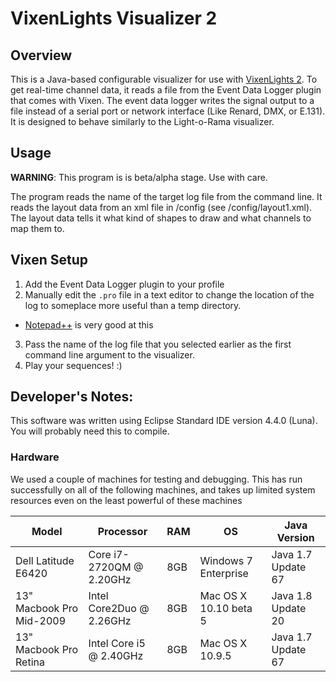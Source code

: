 VixenLights Visualizer 2
========================

Overview
--------

This is a Java-based configurable visualizer for use with
[VixenLights 2](http://www.vixenlights.com/downloads/vixen-2-downloads/).
To get real-time channel data, it reads a file from the Event Data Logger plugin that
comes with Vixen. The event data logger writes the signal output to a file instead of a
serial port or network interface (Like Renard, DMX, or E.131).
It is designed to behave similarly to the Light-o-Rama visualizer.

Usage
-----

**WARNING**: This program is is beta/alpha stage.  Use with care.

The program reads the name of the target log file from the command line.
It reads the layout data from an xml file in /config (see /config/layout1.xml).
The layout data tells it what kind of shapes to draw and what channels to map them to.

Vixen Setup
-----------

1. Add the Event Data Logger plugin to your profile
2. Manually edit the `.pro` file in a text editor to change the location of the log to
someplace more useful than a temp directory.
  - [Notepad++](http://notepad-plus-plus.org/) is very good at this
3. Pass the name of the log file that you selected earlier as the first command line
argument to the visualizer.
4. Play your sequences! :)

Developer's Notes:
------------------

This software was written using Eclipse Standard IDE version 4.4.0 (Luna).  You will
probably need this to compile.

### Hardware

We used a couple of machines for testing and debugging. This has run successfully on all
of the following machines, and takes up limited system resources even on the least
powerful of these machines


| Model                     | Processor               | RAM | OS                    | Java Version        |
| ------------------------- | ----------------------- | --- | --------------------- | ------------------  |
| Dell Latitude E6420       | Core i7-2720QM @ 2.20GHz| 8GB | Windows 7 Enterprise  | Java 1.7 Update 67  |
| 13" Macbook Pro Mid-2009  | Intel Core2Duo @ 2.26GHz| 8GB | Mac OS X 10.10 beta 5 | Java 1.8 Update 20  |
| 13" Macbook Pro Retina    | Intel Core i5 @ 2.40GHz | 8GB | Mac OS X 10.9.5       | Java 1.7 Update 67  |